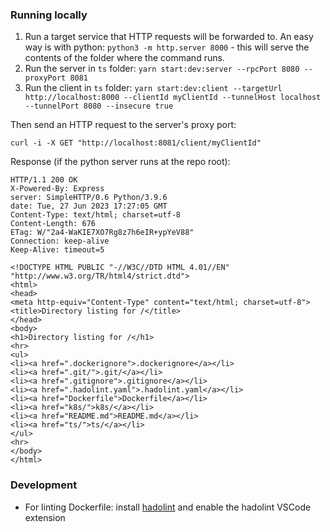 ### Running locally
1. Run a target service that HTTP requests will be forwarded to. An easy way is with python: `python3 -m http.server 8000` - this will serve the contents of the folder where the command runs.
2. Run the server in `ts` folder: `yarn start:dev:server --rpcPort 8080 --proxyPort 8081`
3. Run the client in `ts` folder: `yarn start:dev:client --targetUrl http://localhost:8000 --clientId myClientId --tunnelHost localhost --tunnelPort 8080 --insecure true`

Then send an HTTP request to the server's proxy port:
```
curl -i -X GET "http://localhost:8081/client/myClientId"
```
Response (if the python server runs at the repo root):
```
HTTP/1.1 200 OK
X-Powered-By: Express
server: SimpleHTTP/0.6 Python/3.9.6
date: Tue, 27 Jun 2023 17:27:05 GMT
Content-Type: text/html; charset=utf-8
Content-Length: 676
ETag: W/"2a4-WaKIE7XO7Rg8z7h6eIR+ypYeV88"
Connection: keep-alive
Keep-Alive: timeout=5

<!DOCTYPE HTML PUBLIC "-//W3C//DTD HTML 4.01//EN" "http://www.w3.org/TR/html4/strict.dtd">
<html>
<head>
<meta http-equiv="Content-Type" content="text/html; charset=utf-8">
<title>Directory listing for /</title>
</head>
<body>
<h1>Directory listing for /</h1>
<hr>
<ul>
<li><a href=".dockerignore">.dockerignore</a></li>
<li><a href=".git/">.git/</a></li>
<li><a href=".gitignore">.gitignore</a></li>
<li><a href=".hadolint.yaml">.hadolint.yaml</a></li>
<li><a href="Dockerfile">Dockerfile</a></li>
<li><a href="k8s/">k8s/</a></li>
<li><a href="README.md">README.md</a></li>
<li><a href="ts/">ts/</a></li>
</ul>
<hr>
</body>
</html>
```

### Development
- For linting Dockerfile: install [hadolint](https://github.com/hadolint/hadolint/tree/master#install) and enable the hadolint VSCode extension
